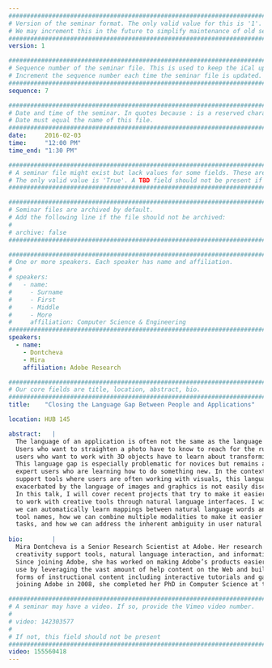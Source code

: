 ```yaml
---
################################################################################
# Version of the seminar format. The only valid value for this is '1'. 
# We may increment this in the future to simplify maintenance of old seminars.
################################################################################
version: 1

################################################################################
# Sequence number of the seminar file. This is used to keep the iCal up to date.
# Increment the sequence number each time the seminar file is updated.
################################################################################
sequence: 7

################################################################################
# Date and time of the seminar. In quotes because : is a reserved character.
# Date must equal the name of this file.
################################################################################
date:     2016-02-03
time:     "12:00 PM"
time_end: "1:30 PM"

################################################################################
# A seminar file might exist but lack values for some fields. These are 'TBD'. 
# The only valid value is 'True'. A TBD field should not be present if 'False'.
################################################################################

################################################################################
# Seminar files are archived by default.
# Add the following line if the file should not be archived:
#
# archive: false
################################################################################

################################################################################
# One or more speakers. Each speaker has name and affiliation.
#
# speakers:
#   - name: 
#     - Surname
#     - First
#     - Middle
#     - More
#     affiliation: Computer Science & Engineering 
################################################################################
speakers:
  - name: 
    - Dontcheva
    - Mira
    affiliation: Adobe Research 

################################################################################
# Our core fields are title, location, abstract, bio.
################################################################################
title:    "Closing the Language Gap Between People and Applications"

location: HUB 145

abstract:   |
  The language of an application is often not the same as the language of its users. 
  Users who want to straighten a photo have to know to reach for the ruler tool and 
  users who want to work with 3D objects have to learn about transforming and scaling. 
  This language gap is especially problematic for novices but remains an issue for 
  expert users who are learning how to do something new. In the context of creativity 
  support tools where users are often working with visuals, this language gap is 
  exacerbated by the language of images and graphics is not easily discoverable.
  In this talk, I will cover recent projects that try to make it easier for users 
  to work with creative tools through natural language interfaces. I will cover how 
  we can automatically learn mappings between natural language words and application
  tool names, how we can combine multiple modalities to make it easier to do creative
  tasks, and how we can address the inherent ambiguity in user natural language requests. 
  
bio:        |
  Mira Dontcheva is a Senior Research Scientist at Adobe. Her research focuses on 
  creativity support tools, natural language interaction, and information visualization. 
  Since joining Adobe, she has worked on making Adobe’s products easier to learn and 
  use by leveraging the vast amount of help content on the Web and building novel 
  forms of instructional content including interactive tutorials and games. Before 
  joining Adobe in 2008, she completed her PhD in Computer Science at the University of Washington. 

################################################################################
# A seminar may have a video. If so, provide the Vimeo video number.
#
# video: 142303577
#
# If not, this field should not be present 
################################################################################
video: 155560418
---
```

